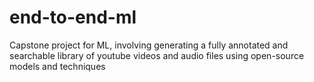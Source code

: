 # end-to-end-ml
Capstone project for ML, involving generating a fully annotated and searchable library of youtube videos and audio files using open-source models and techniques
